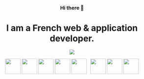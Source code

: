 <h3 align="center">Hi there 👋</h3>
<h1 align="center">I am a French web & application developer.</h1>

<p align="center">
	<img align="center" src="https://github-readme-stats.vercel.app/api?username=Fabio-web&count_private=true&show_icons=true&theme=github_dark" />
</p>

<p align="center">
	<img width="50px" height="50px" src="https://github.com/yurijserrano/Github-Profile-Readme-Logos/blob/master/others/html.svg">
	<img width="50px" height="50px" src="https://github.com/yurijserrano/Github-Profile-Readme-Logos/blob/master/others/css.svg">
	<img width="50px" height="50px" src="https://github.com/yurijserrano/Github-Profile-Readme-Logos/blob/master/programming%20languages/javascript.svg">
	<img width="50px" height="50px" src="https://github.com/yurijserrano/Github-Profile-Readme-Logos/blob/master/programming%20languages/typescript.svg">
	<img width="50px" height="50px" src="https://github.com/yurijserrano/Github-Profile-Readme-Logos/blob/master/programming%20languages/dart.svg">
	&nbsp;
	<img width="50px" height="50px" src="https://github.com/yurijserrano/Github-Profile-Readme-Logos/blob/master/programming%20languages/php.png">
	<img width="50px" height="50px" src="https://github.com/yurijserrano/Github-Profile-Readme-Logos/blob/master/programming%20languages/bash.svg">
	<img width="50px" height="50px" src="https://github.com/yurijserrano/Github-Profile-Readme-Logos/blob/master/cloud/docker.svg">
</p>
